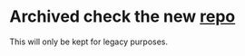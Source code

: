 # Archived check the new [repo](https://github.com/Crunchyroll-Plus/home-feed)

This will only be kept for legacy purposes.
